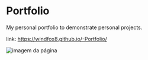 # Portfolio

My personal portfolio to demonstrate personal projects.

link: https://windfox8.github.io/-Portfolio/

![imagem da página](https://github.com/WindFox8/-Portfolio/blob/main/example.gif)




